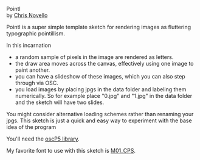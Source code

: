  Pointl  
 by [Chris Novello](http://chrisnovello.com)     
 
 Pointl is a super simple template sketch for rendering images as fluttering typographic pointillism.  
 
 In this incarnation  
- a random sample of pixels in the image are rendered as letters. 
- the draw area moves across the canvas, effectively using one image to paint another. 
- you can have a slideshow of these images, which you can also step through via OSC. 
- you load images by placing jpgs in the data folder and labeling them numerically. So for example place "0.jpg" and "1.jpg" in the data folder and the sketch will have two slides.
 
You might consider alternative loading schemes rather than renaming your jpgs. This sketch is just a quick and easy way to experiment with the base idea of the program
 
You'll need the [oscP5 library](http://www.sojamo.de/libraries/oscP5/).

My favorite font to use with this sketch is [M01_CPS](http://mfs.sub.jp/font/m01.zip).
